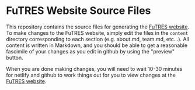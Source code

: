 # FuTRES Website Source Files

This repository contains the source files for generating the [FuTRES website](http://futres.org/).
To make changes to the FuTRES website, simply edit the files in the ```content``` directory corresponding
to each section (e.g. about.md, team.md, etc...).  All content is written in Markdown, and you should 
be able to get a reasonable fascimile of your changes as you edit in github by using the "preview" button.  

When you are done making changes, you will need to wait 10-30 minutes for netlify and github to work things out for you to view changes at the [FuTRES website](http://futres.org/).

